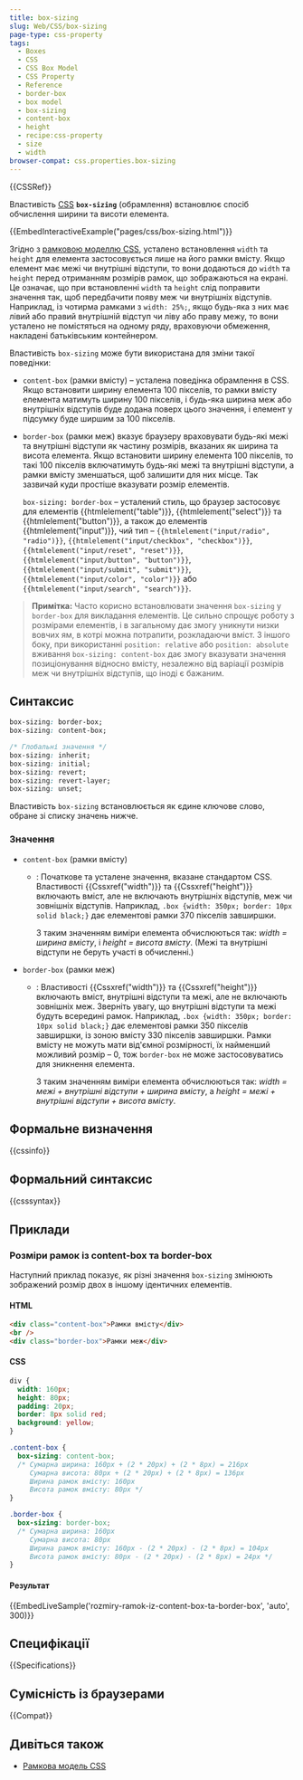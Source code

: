 ```yaml
---
title: box-sizing
slug: Web/CSS/box-sizing
page-type: css-property
tags:
  - Boxes
  - CSS
  - CSS Box Model
  - CSS Property
  - Reference
  - border-box
  - box model
  - box-sizing
  - content-box
  - height
  - recipe:css-property
  - size
  - width
browser-compat: css.properties.box-sizing
---
```


{{CSSRef}}

Властивість [CSS](/uk/docs/Web/CSS) **`box-sizing`** (обрамлення) встановлює спосіб обчислення ширини та висоти елемента.

{{EmbedInteractiveExample("pages/css/box-sizing.html")}}

Згідно з [рамковою моделлю CSS](/uk/docs/Web/CSS/CSS_Box_Model/Introduction_to_the_CSS_box_model), усталено встановлення `width` та `height` для елемента застосовується лише на його рамки вмісту. Якщо елемент має межі чи внутрішні відступи, то вони додаються до `width` та `height` перед отриманням розмірів рамок, що зображаються на екрані. Це означає, що при встановленні `width` та `height` слід поправити значення так, щоб передбачити появу меж чи внутрішніх відступів. Наприклад, із чотирма рамками з `width: 25%;`, якщо будь-яка з них має лівий або правий внутрішній відступ чи ліву або праву межу, то вони усталено не помістяться на одному ряду, враховуючи обмеження, накладені батьківським контейнером.

Властивість `box-sizing` може бути використана для зміни такої поведінки:

- `content-box` (рамки вмісту) – усталена поведінка обрамлення в CSS. Якщо встановити ширину елемента 100 пікселів, то рамки вмісту елемента матимуть ширину 100 пікселів, і будь-яка ширина меж або внутрішніх відступів буде додана поверх цього значення, і елемент у підсумку буде ширшим за 100 пікселів.
- `border-box` (рамки меж) вказує браузеру враховувати будь-які межі та внутрішні відступи як частину розмірів, вказаних як ширина та висота елемента. Якщо встановити ширину елемента 100 пікселів, то такі 100 пікселів включатимуть будь-які межі та внутрішні відступи, а рамки вмісту зменшаться, щоб залишити для них місце. Так зазвичай куди простіше вказувати розмір елементів.

  `box-sizing: border-box` – усталений стиль, що браузер застосовує для елементів {{htmlelement("table")}}, {{htmlelement("select")}} та {{htmlelement("button")}}, а також до елементів {{htmlelement("input")}}, чий тип – `{{htmlelement("input/radio", "radio")}}`, `{{htmlelement("input/checkbox", "checkbox")}}`, `{{htmlelement("input/reset", "reset")}}`, `{{htmlelement("input/button", "button")}}`, `{{htmlelement("input/submit", "submit")}}`, `{{htmlelement("input/color", "color")}}` або `{{htmlelement("input/search", "search")}}`.

> **Примітка:** Часто корисно встановлювати значення `box-sizing` у `border-box` для викладання елементів. Це сильно спрощує роботу з розмірами елементів, і в загальному дає змогу уникнути низки вовчих ям, в котрі можна потрапити, розкладаючи вміст. З іншого боку, при використанні `position: relative` або `position: absolute` вживання `box-sizing: content-box` дає змогу вказувати значення позиціонування відносно вмісту, незалежно від варіації розмірів меж чи внутрішніх відступів, що іноді є бажаним.

## Синтаксис

```css
box-sizing: border-box;
box-sizing: content-box;

/* Глобальні значення */
box-sizing: inherit;
box-sizing: initial;
box-sizing: revert;
box-sizing: revert-layer;
box-sizing: unset;
```

Властивість `box-sizing` встановлюється як єдине ключове слово, обране зі списку значень нижче.

### Значення

- `content-box` (рамки вмісту)

  - : Початкове та усталене значення, вказане стандартом CSS. Властивості {{Cssxref("width")}} та {{Cssxref("height")}} включають вміст, але не включають внутрішніх відступів, меж чи зовнішніх відступів. Наприклад, `.box {width: 350px; border: 10px solid black;}` дає елементові рамки 370 пікселів завширшки.

    З таким значенням виміри елемента обчислюються так: _width = ширина вмісту_, і _height = висота вмісту_. (Межі та внутрішні відступи не беруть участі в обчисленні.)

- `border-box` (рамки меж)

  - : Властивості {{Cssxref("width")}} та {{Cssxref("height")}} включають вміст, внутрішні відступи та межі, але не включають зовнішніх меж. Зверніть увагу, що внутрішні відступи та межі будуть всередині рамок. Наприклад, `.box {width: 350px; border: 10px solid black;}` дає елементові рамки 350 пікселів завширшки, із зоною вмісту 330 пікселів завширшки. Рамки вмісту не можуть мати від'ємної розмірності, їх найменший можливий розмір – 0, тож `border-box` не може застосовуватись для зникнення елемента.

    З таким значенням виміри елемента обчислюються так: _width = межі + внутрішні відступи + ширина вмісту_, а _height = межі + внутрішні відступи + висота вмісту_.

## Формальне визначення

{{cssinfo}}

## Формальний синтаксис

{{csssyntax}}

## Приклади

### Розміри рамок із content-box та border-box

Наступний приклад показує, як різні значення `box-sizing` змінюють зображений розмір двох в іншому ідентичних елементів.

#### HTML

```html
<div class="content-box">Рамки вмісту</div>
<br />
<div class="border-box">Рамки меж</div>
```

#### CSS

```css
div {
  width: 160px;
  height: 80px;
  padding: 20px;
  border: 8px solid red;
  background: yellow;
}

.content-box {
  box-sizing: content-box;
  /* Сумарна ширина: 160px + (2 * 20px) + (2 * 8px) = 216px
     Сумарна висота: 80px + (2 * 20px) + (2 * 8px) = 136px
     Ширина рамок вмісту: 160px
     Висота рамок вмісту: 80px */
}

.border-box {
  box-sizing: border-box;
  /* Сумарна ширина: 160px
     Сумарна висота: 80px
     Ширина рамок вмісту: 160px - (2 * 20px) - (2 * 8px) = 104px
     Висота рамок вмісту: 80px - (2 * 20px) - (2 * 8px) = 24px */
}
```

#### Результат

{{EmbedLiveSample('rozmiry-ramok-iz-content-box-ta-border-box', 'auto', 300)}}

## Специфікації

{{Specifications}}

## Сумісність із браузерами

{{Compat}}

## Дивіться також

- [Рамкова модель CSS](/uk/docs/Web/CSS/CSS_Box_Model/Introduction_to_the_CSS_box_model)
